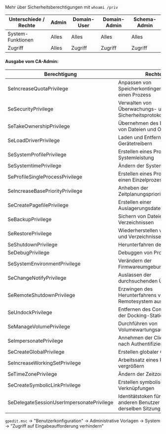 
Mehr über Sicherheitsberechtigungen mit `whoami /priv` 

| Unterschiede / Rechte | Admin | Domain-User | Domain-Admin | Schema-Admin |
| ---- | ---- | ---- | ---- | ---- |
| System-Funktionen | Alles | Alles | Alles | Alles |
| Zugriff | Alles | Zugriff | Zugriff | Zugriff |
#### Ausgabe vom CA-Admin:
| Berechtigung | Rechte | Status |
|-------------------|--------------|-|
| SeIncreaseQuotaPrivilege | Anpassen von Speicherkontingenten für einen Prozess | Deaktiviert |
| SeSecurityPrivilege | Verwalten von Überwachungs- und Sicherheitsprotokollen | Deaktiviert |
| SeTakeOwnershipPrivilege | Übernehmen des Besitzes von Dateien und Objekten | Deaktiviert |
| SeLoadDriverPrivilege | Laden und Entfernen von Gerätetreibern | Deaktiviert |
| SeSystemProfilePrivilege | Erstellen eines Profils der Systemleistung | Deaktiviert |
| SeSystemtimePrivilege | Ändern der Systemzeit | Deaktiviert |
| SeProfileSingleProcessPrivilege | Erstellen eines Profils für einen Einzelprozess | Deaktiviert |
| SeIncreaseBasePriorityPrivilege | Anheben der Zeitplanungspriorität | Deaktiviert |
| SeCreatePagefilePrivilege | Erstellen einer Auslagerungsdatei | Deaktiviert |
| SeBackupPrivilege | Sichern von Dateien und Verzeichnissen | Deaktiviert |
| SeRestorePrivilege | Wiederherstellen von Dateien und Verzeichnissen | Deaktiviert |
| SeShutdownPrivilege | Herunterfahren des Systems | Deaktiviert |
| SeDebugPrivilege | Debuggen von Programmen | Deaktiviert |
| SeSystemEnvironmentPrivilege | Verändern der Firmwareumgebungsvariablen | Deaktiviert |
| SeChangeNotifyPrivilege | Auslassen der durchsuchenden Überprüfung | Aktiviert |
| SeRemoteShutdownPrivilege | Erzwingen des Herunterfahrens von einem Remotesystem aus | Deaktiviert |
| SeUndockPrivilege | Entfernen des Computers von der Docking-Station | Deaktiviert |
| SeManageVolumePrivilege | Durchführen von Volumewartungsaufgaben | Deaktiviert |
| SeImpersonatePrivilege | Annehmen der Clientidentität nach Authentifizierung | Aktiviert |
| SeCreateGlobalPrivilege | Erstellen globaler Objekte | Aktiviert |
| SeIncreaseWorkingSetPrivilege | Arbeitssatz eines Prozesses vergrößern | Deaktiviert |
| SeTimeZonePrivilege | Ändern der Zeitzone | Deaktiviert |
| SeCreateSymbolicLinkPrivilege | Erstellen symbolischer Verknüpfungen | Deaktiviert |
| SeDelegateSessionUserImpersonatePrivilege | Identitätstoken für einen anderen Benutzer in derselben Sitzung abrufen | Deaktiviert |
`gpedit.msc` -> "Benutzerkonfiguration" -> Administrative Vorlagen -> System -> "Zugriff auf Eingabeaufforderung verhindern"